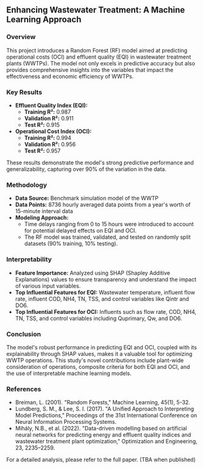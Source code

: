 ## Enhancing Wastewater Treatment: A Machine Learning Approach

### Overview
This project introduces a Random Forest (RF) model aimed at predicting operational costs (OCI) and effluent quality (EQI) in wastewater treatment plants (WWTPs). The model not only excels in predictive accuracy but also provides comprehensive insights into the variables that impact the effectiveness and economic efficiency of WWTPs.

### Key Results
- **Effluent Quality Index (EQI):**
  - **Training R²:** 0.987
  - **Validation R²:** 0.911
  - **Test R²:** 0.915
- **Operational Cost Index (OCI):**
  - **Training R²:** 0.994
  - **Validation R²:** 0.956
  - **Test R²:** 0.957

These results demonstrate the model's strong predictive performance and generalizability, capturing over 90% of the variation in the data.

### Methodology
- **Data Source:** Benchmark simulation model of the WWTP
- **Data Points:** 8736 hourly averaged data points from a year's worth of 15-minute interval data
- **Modeling Approach:** 
  - Time delays ranging from 0 to 15 hours were introduced to account for potential delayed effects on EQI and OCI.
  - The RF model was trained, validated, and tested on randomly split datasets (90% training, 10% testing).

### Interpretability
- **Feature Importance:** Analyzed using SHAP (Shapley Additive Explanations) values to ensure transparency and understand the impact of various input variables.
- **Top Influential Features for EQI:** Wastewater temperature, influent flow rate, influent COD, NH4, TN, TSS, and control variables like Qintr and DO6.
- **Top Influential Features for OCI:** Influents such as flow rate, COD, NH4, TN, TSS, and control variables including Quprimary, Qw, and DO6.

### Conclusion
The model's robust performance in predicting EQI and OCI, coupled with its explainability through SHAP values, makes it a valuable tool for optimizing WWTP operations. This study's novel contributions include plant-wide consideration of operations, composite criteria for both EQI and OCI, and the use of interpretable machine learning models.

### References
- Breiman, L. (2001). "Random Forests," Machine Learning, 45(1), 5-32.
- Lundberg, S. M., & Lee, S. I. (2017). "A Unified Approach to Interpreting Model Predictions," Proceedings of the 31st International Conference on Neural Information Processing Systems.
- Mihály, N.B., et al. (2022). "Data-driven modelling based on artificial neural networks for predicting energy and effluent quality indices and wastewater treatment plant optimization," Optimization and Engineering, 23, 2235–2259.

For a detailed analysis, please refer to the full paper. (TBA when published)


